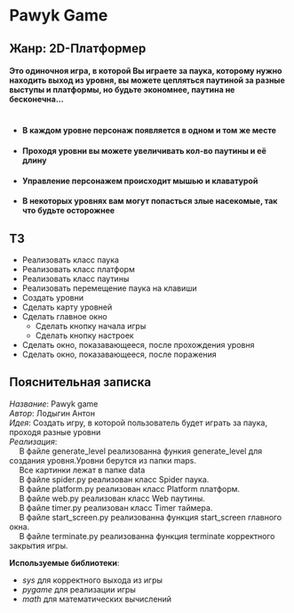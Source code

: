 # Pawyk Game<br>
## Жанр: 2D-Платформер<br>

#### Это одиночноя игра, в которой Вы играете за паука, которому нужно находить выход из уровня, вы можете цепляться паутиной за разные выступы и платформы, но будьте экономнее, паутина не бесконечна...
#
+ #### В каждом уровне персонаж появляется в одном и том же месте<br>
+ #### Проходя уровни вы можете увеличивать кол-во паутины и её длину<br>
+ #### Управление персонажем происходит мышью и клаватурой<br>
+ #### В некоторых уровнях вам могут попасться злые насекомые, так что будьте осторожнее<br>

## ТЗ
+ Реализовать класс паука
+ Реализовать класс платформ
+ Реализовать класс паутины
+ Реализовать перемещение паука на клавиши
+ Создать уровни
+ Сделать карту уровней
+ Сделать главное окно
  + Сделать кнопку начала игры
  + Сделать кнопку настроек
+ Сделать окно, показавающееся, после прохождения уровня
+ Сделать окно, показавающееся, после поражения

## Пояснительная записка
*Название*: Pawyk game<br>
*Автор*: Лодыгин Антон<br>
*Идея*: Создать игру, в которой пользователь будет играть за паука, проходя разные уровни<br>
*Реализация*:<br>&emsp;
В файле generate_level реализованна функия generate_level для создания уровня.Уровни берутся из папки maps.<br>&emsp;
Все картинки лежат в папке data<br>&emsp;
В файле spider.py реализован класс Spider паука.<br>&emsp;
В файле platform.py реализован класс Platform платформ.<br>&emsp;
В файле web.py реализован класс Web паутины.<br>&emsp;
В файле timer.py реализован класс Timer таймера.<br>&emsp;
В файле start_screen.py реализованна функция start_screen главного окна.<br>&emsp;
В файле terminate.py реализованна функция terminate корректного закрытия игры.

**Используемые библиотеки**:
+ *sys* для корректного выхода из игры
+ *pygame* для реализации игры
+ *math* для математических вычислений


